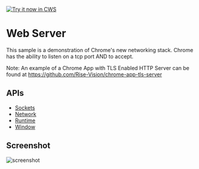 <a target="_blank" href="https://chrome.google.com/webstore/detail/hflhcpmgeolmjlbmdicgkjedjmkoocbe">![Try it now in CWS](https://raw.github.com/GoogleChrome/chrome-app-samples/master/tryitnowbutton.png "Click here to install this sample from the Chrome Web Store")</a>


Web Server
==========

This sample is a demonstration of Chrome's new networking stack. Chrome has the ability to 
listen on a tcp port AND to accept.

Note: An example of a Chrome App with TLS Enabled HTTP Server can be found at                                https://github.com/Rise-Vision/chrome-app-tls-server

## APIs
* [Sockets](https://developer.chrome.com/apps/sockets_tcpServer)
* [Network](https://developer.chrome.com/apps/system_network)
* [Runtime](https://developer.chrome.com/apps/app_runtime)
* [Window](https://developer.chrome.com/apps/app_window)
     
## Screenshot
![screenshot](/apps/samples/webserver/assets/screenshot_1280_800.png)

